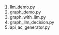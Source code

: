 1. llm_demo.py
2. graph_demo.py
3. graph_with_llm.py
4. graph_llm_decision.py
5. api_ac_generator.py